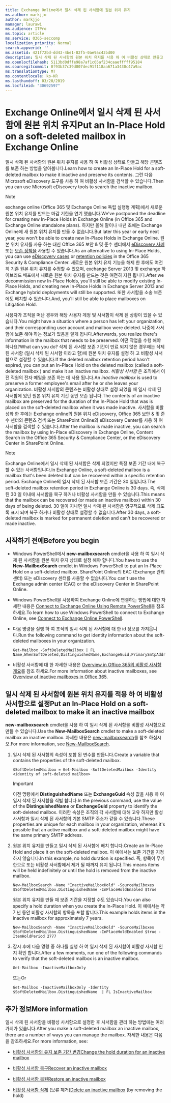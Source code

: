 ```yaml
---
title: Exchange Online에서 일시 삭제 된 사서함에 원본 위치 유지
ms.author: markjjo
author: markjjo
manager: laurawi
ms.audience: ITPro
ms.topic: article
ms.service: O365-seccomp
localization_priority: Normal
search.appverid: ''
ms.assetid: 421f72bd-dd43-4be1-82f5-0ae9ac43bd00
description: 일시 삭제 된 사서함의 원본 위치 유지를 사용 하 여 비활성 상태로 만들고 해당 콘텐츠를 보존 하는 방법을 알아봅니다. 그런 다음 Microsoft eDiscovery 도구를 사용 하 여 비활성 사서함을 검색할 수 있습니다.
ms.openlocfilehash: 5113bd0dffe98a7af1c65af234caaefffff95184
ms.sourcegitcommit: 0f93b37c39d807dec91f118aa671a3430c47a9ac
ms.translationtype: MT
ms.contentlocale: ko-KR
ms.lasthandoff: 03/20/2019
ms.locfileid: "30692597"
---
```

# <a name="put-an-in-place-hold-on-a-soft-deleted-mailbox-in-exchange-online"></a><span data-ttu-id="94b79-104">Exchange Online에서 일시 삭제 된 사서함에 원본 위치 유지</span><span class="sxs-lookup"><span data-stu-id="94b79-104">Put an In-Place Hold on a soft-deleted mailbox in Exchange Online</span></span>

<span data-ttu-id="94b79-105">일시 삭제 된 사서함의 원본 위치 유지를 사용 하 여 비활성 상태로 만들고 해당 콘텐츠를 보존 하는 방법을 알아봅니다.</span><span class="sxs-lookup"><span data-stu-id="94b79-105">Learn how to create an In-Place Hold for a soft-deleted mailbox to make it inactive and preserve its contents.</span></span> <span data-ttu-id="94b79-106">그런 다음 Microsoft eDiscovery 도구를 사용 하 여 비활성 사서함을 검색할 수 있습니다.</span><span class="sxs-lookup"><span data-stu-id="94b79-106">Then you can use Microsoft eDiscovery tools to search the inactive mailbox.</span></span>
  
> [!NOTE]
> <span data-ttu-id="94b79-107">exchange online (Office 365 및 Exchange Online 독립 실행형 계획)에서 새로운 원본 위치 유지를 만드는 마감 기한을 연기 했습니다.</span><span class="sxs-lookup"><span data-stu-id="94b79-107">We've postponed the deadline for creating new In-Place Holds in Exchange Online (in Office 365 and Exchange Online standalone plans).</span></span> <span data-ttu-id="94b79-108">하지만 올해 말이나 내년 초에는 Exchange Online에 새 원본 위치 유지를 만들 수 없습니다.</span><span class="sxs-lookup"><span data-stu-id="94b79-108">But later this year or early next year, you won't be able to create new In-Place Holds in Exchange Online.</span></span> <span data-ttu-id="94b79-109">원본 위치 유지를 사용 하는 대신 Office 365 보안 &amp; 및 준수 센터에서 [eDiscovery 사례](https://go.microsoft.com/fwlink/?linkid=780738) 또는 [보존 정책을](https://go.microsoft.com/fwlink/?linkid=827811) 사용할 수 있습니다.</span><span class="sxs-lookup"><span data-stu-id="94b79-109">As an alternative to using In-Place Holds, you can use [eDiscovery cases](https://go.microsoft.com/fwlink/?linkid=780738) or [retention policies](https://go.microsoft.com/fwlink/?linkid=827811) in the Office 365 Security &amp; Compliance Center.</span></span> <span data-ttu-id="94b79-110">새로운 원본 위치 유지 기능을 해제 한 후에도 여전히 기존 원본 위치 유지를 수정할 수 있으며, exchange Server 2013 및 exchange 하이브리드 배포에서 새로운 원본 위치 유지를 만드는 것은 여전히 지원 됩니다.</span><span class="sxs-lookup"><span data-stu-id="94b79-110">After we decommission new In-Place Holds, you'll still be able to modify existing In-Place Holds, and creating new In-Place Holds in Exchange Server 2013 and Exchange hybrid deployments will still be supported.</span></span> <span data-ttu-id="94b79-111">또한 사서함을 소송 보존에도 배치할 수 있습니다.</span><span class="sxs-lookup"><span data-stu-id="94b79-111">And, you'll still be able to place mailboxes on Litigation Hold.</span></span> 
  
<span data-ttu-id="94b79-112">사용자가 조직을 떠난 경우와 해당 사용자 계정 및 사서함이 삭제 된 상황이 있을 수 있습니다.</span><span class="sxs-lookup"><span data-stu-id="94b79-112">You might have a situation where a person has left your organization, and their corresponding user account and mailbox were deleted.</span></span> <span data-ttu-id="94b79-113">나중에 사서함에 보존 해야 하는 정보가 있음을 알게 됩니다.</span><span class="sxs-lookup"><span data-stu-id="94b79-113">Afterwards, you realize there's information in the mailbox that needs to be preserved.</span></span> <span data-ttu-id="94b79-114">어떤 작업을 수행 해야 하나요?</span><span class="sxs-lookup"><span data-stu-id="94b79-114">What can you do?</span></span> <span data-ttu-id="94b79-115">삭제 된 사서함 보존 기간이 만료 되지 않은 경우에는 삭제 된 사서함 (일시 삭제 된 사서함 이라고 함)에 원본 위치 유지를 설정 하 고 비활성 사서함으로 설정할 수 있습니다.</span><span class="sxs-lookup"><span data-stu-id="94b79-115">If the deleted mailbox retention period hasn't expired, you can put an In-Place Hold on the deleted mailbox (called a  soft-deleted mailbox ) and make it an inactive mailbox.</span></span> <span data-ttu-id="94b79-116">*비활성 사서함* 은 조직에서 이전 직원의 전자 메일을 보존 하는 데 사용 됩니다.</span><span class="sxs-lookup"><span data-stu-id="94b79-116">An  *inactive mailbox*  is used to preserve a former employee's email after he or she leaves your organization.</span></span> <span data-ttu-id="94b79-117">비활성 사서함의 콘텐츠는 비활성 상태로 설정 되었을 때 일시 삭제 된 사서함에 있던 원본 위치 유지 기간 동안 보존 됩니다.</span><span class="sxs-lookup"><span data-stu-id="94b79-117">The contents of an inactive mailbox are preserved for the duration of the In-Place Hold that was is placed on the soft-deleted mailbox when it was made inactive.</span></span> <span data-ttu-id="94b79-118">사서함을 비활성화 한 후에는 Exchange online의 원본 위치 eDiscovery, Office 365 보안 &amp; 및 준수 센터의 콘텐츠 검색 또는 SharePoint Online의 eDiscovery Center를 사용 하 여 사서함을 검색할 수 있습니다.</span><span class="sxs-lookup"><span data-stu-id="94b79-118">After the mailbox is made inactive, you can search the mailbox by using In-Place eDiscovery in Exchange Online, Content Search in the Office 365 Security &amp; Compliance Center, or the eDiscovery Center in SharePoint Online.</span></span> 
  
> [!NOTE]
> <span data-ttu-id="94b79-119">Exchange Online에서 일시 삭제 된 사서함은 삭제 되었지만 특정 보존 기간 내에 복구할 수 있는 사서함입니다.</span><span class="sxs-lookup"><span data-stu-id="94b79-119">In Exchange Online, a soft-deleted mailbox is a mailbox that's been deleted but can be recovered within a specific retention period.</span></span> <span data-ttu-id="94b79-120">Exchange Online의 일시 삭제 된 사서함 보존 기간은 30 일입니다.</span><span class="sxs-lookup"><span data-stu-id="94b79-120">The soft-deleted mailbox retention period in Exchange Online is 30 days.</span></span> <span data-ttu-id="94b79-121">즉, 삭제 된 30 일 이내에 사서함을 복구 하거나 비활성 사서함을 만들 수 있습니다.</span><span class="sxs-lookup"><span data-stu-id="94b79-121">This means that the mailbox can be recovered (or made an inactive mailbox) within 30 days of being deleted.</span></span> <span data-ttu-id="94b79-122">30 일이 지나면 일시 삭제 된 사서함은 영구적으로 삭제 되도록 표시 되며 복구 하거나 비활성 상태로 설정할 수 없습니다.</span><span class="sxs-lookup"><span data-stu-id="94b79-122">After 30 days, a soft-deleted mailbox is marked for permanent deletion and can't be recovered or made inactive.</span></span> 
  
## <a name="before-you-begin"></a><span data-ttu-id="94b79-123">시작하기 전에</span><span class="sxs-lookup"><span data-stu-id="94b79-123">Before you begin</span></span>

- <span data-ttu-id="94b79-124">Windows PowerShell에서 **new-mailboxsearch** cmdlet을 사용 하 여 일시 삭제 된 사서함을 원본 위치 유지 상태로 설정 해야 합니다.</span><span class="sxs-lookup"><span data-stu-id="94b79-124">You have to use the **New-MailboxSearch** cmdlet in Windows PowerShell to put an In-Place Hold on a soft-deleted mailbox.</span></span> <span data-ttu-id="94b79-125">SharePoint Online의 EAC (Exchange 관리 센터) 또는 eDiscovery 센터를 사용할 수 없습니다.</span><span class="sxs-lookup"><span data-stu-id="94b79-125">You can't use the Exchange admin center (EAC) or the eDiscovery Center in SharePoint Online.</span></span> 
    
- <span data-ttu-id="94b79-126">Windows PowerShell을 사용하여 Exchange Online에 연결하는 방법에 대한 자세한 내용은 [Connect to Exchange Online Using Remote PowerShell](https://go.microsoft.com/fwlink/p/?linkid=396554)을 참조하세요.</span><span class="sxs-lookup"><span data-stu-id="94b79-126">To learn how to use Windows PowerShell to connect to Exchange Online, see [Connect to Exchange Online PowerShell](https://go.microsoft.com/fwlink/p/?linkid=396554).</span></span>
    
- <span data-ttu-id="94b79-127">다음 명령을 실행 하 여 조직의 일시 삭제 된 사서함에 대 한 id 정보를 가져옵니다.</span><span class="sxs-lookup"><span data-stu-id="94b79-127">Run the following command to get identity information about the soft-deleted mailboxes in your organization.</span></span> 
    
  ```
  Get-Mailbox -SoftDeletedMailbox | FL Name,WhenSoftDeleted,DistinguishedName,ExchangeGuid,PrimarySmtpAddress
  ```

- <span data-ttu-id="94b79-128">비활성 사서함에 대 한 자세한 내용은 [Overview in Office 365의 비활성 사서함 개요](inactive-mailboxes-in-office-365.md)를 참조 하세요.</span><span class="sxs-lookup"><span data-stu-id="94b79-128">For more information about inactive mailboxes, see [Overview of inactive mailboxes in Office 365](inactive-mailboxes-in-office-365.md).</span></span>
    
## <a name="put-an-in-place-hold-on-a-soft-deleted-mailbox-to-make-it-an-inactive-mailbox"></a><span data-ttu-id="94b79-129">일시 삭제 된 사서함에 원본 위치 유지를 적용 하 여 비활성 사서함으로 설정</span><span class="sxs-lookup"><span data-stu-id="94b79-129">Put an In-Place Hold on a soft-deleted mailbox to make it an inactive mailbox</span></span>

<span data-ttu-id="94b79-130">**new-mailboxsearch** cmdlet을 사용 하 여 일시 삭제 된 사서함을 비활성 사서함으로 만들 수 있습니다.</span><span class="sxs-lookup"><span data-stu-id="94b79-130">Use the **New-MailboxSearch** cmdlet to make a soft-deleted mailbox an inactive mailbox.</span></span> <span data-ttu-id="94b79-131">자세한 내용은 [new-mailboxsearch](http://technet.microsoft.com/library/74303b47-bb49-407c-a43b-590356eae35c.aspx)를 참조 하십시오.</span><span class="sxs-lookup"><span data-stu-id="94b79-131">For more information, see [New-MailboxSearch](http://technet.microsoft.com/library/74303b47-bb49-407c-a43b-590356eae35c.aspx).</span></span>
  
1. <span data-ttu-id="94b79-132">일시 삭제 된 사서함의 속성이 포함 된 변수를 만듭니다.</span><span class="sxs-lookup"><span data-stu-id="94b79-132">Create a variable that contains the properties of the soft-deleted mailbox.</span></span> 
    
   ```
   $SoftDeletedMailbox = Get-Mailbox -SoftDeletedMailbox -Identity <identity of soft-deleted mailbox>
   ```

    > [!IMPORTANT]
    > <span data-ttu-id="94b79-133">이전 명령에서 **DistinguishedName** 또는 **ExchangeGuid** 속성 값을 사용 하 여 일시 삭제 된 사서함을 식별 합니다.</span><span class="sxs-lookup"><span data-stu-id="94b79-133">In the previous command, use the value of the **DistinguishedName** or **ExchangeGuid** property to identify the soft-deleted mailbox.</span></span> <span data-ttu-id="94b79-134">이러한 속성은 조직의 각 사서함에 대해 고유 하지만 활성 사서함과 일시 삭제 된 사서함의 기본 SMTP 주소가 같을 수 있습니다.</span><span class="sxs-lookup"><span data-stu-id="94b79-134">These properties are unique for each mailbox in your organization, whereas it's possible that an active mailbox and a soft-deleted mailbox might have the same primary SMTP address.</span></span> 
  
2. <span data-ttu-id="94b79-135">원본 위치 유지를 만들고 일시 삭제 된 사서함에 배치 합니다.</span><span class="sxs-lookup"><span data-stu-id="94b79-135">Create an In-Place Hold and place it on the soft-deleted mailbox.</span></span> <span data-ttu-id="94b79-136">이 예에서는 보존 기간을 지정 하지 않습니다.</span><span class="sxs-lookup"><span data-stu-id="94b79-136">In this example, no hold duration is specified.</span></span> <span data-ttu-id="94b79-137">즉, 항목이 무기한으로 또는 비활성 사서함에서 제거 될 때까지 유지 됩니다.</span><span class="sxs-lookup"><span data-stu-id="94b79-137">This means items will be held indefinitely or until the hold is removed from the inactive mailbox.</span></span>
    
   ```
   New-MailboxSearch -Name "InactiveMailboxHold" -SourceMailboxes $SoftDeletedMailbox.DistinguishedName -InPlaceHoldEnabled $true
    ```
   <span data-ttu-id="94b79-138">원본 위치 유지를 만들 때 보존 기간을 지정할 수도 있습니다.</span><span class="sxs-lookup"><span data-stu-id="94b79-138">You can also specify a hold duration when you create the In-Place Hold.</span></span> <span data-ttu-id="94b79-139">이 예에서는 약 7 년 동안 비활성 사서함의 항목을 포함 합니다.</span><span class="sxs-lookup"><span data-stu-id="94b79-139">This example holds items in the inactive mailbox for approximately 7 years.</span></span>
    
   ```
   New-MailboxSearch -Name "InactiveMailboxHold" -SourceMailboxes $SoftDeletedMailbox.DistinguishedName -InPlaceHoldEnabled $true -ItemHoldPeriod 2777
   ```

3. <span data-ttu-id="94b79-140">잠시 후에 다음 명령 중 하나를 실행 하 여 일시 삭제 된 사서함이 비활성 사서함 인지 확인 합니다.</span><span class="sxs-lookup"><span data-stu-id="94b79-140">After a few moments, run one of the following commands to verify that the soft-deleted mailbox is an inactive mailbox.</span></span>
    
   ```
   Get-Mailbox -InactiveMailboxOnly
   ```

    <span data-ttu-id="94b79-141">또는</span><span class="sxs-lookup"><span data-stu-id="94b79-141">Or</span></span>
    
   ```
   Get-Mailbox -InactiveMailboxOnly -Identity $SoftDeletedMailbox.DistinguishedName  | FL IsInactiveMailbox
   ```

## <a name="more-information"></a><span data-ttu-id="94b79-142">추가 정보</span><span class="sxs-lookup"><span data-stu-id="94b79-142">More information</span></span>

<span data-ttu-id="94b79-143">일시 삭제 된 사서함을 비활성 사서함으로 설정한 후 사서함을 관리 하는 방법에는 여러 가지가 있습니다.</span><span class="sxs-lookup"><span data-stu-id="94b79-143">After you make a soft-deleted mailbox an inactive mailbox, there are a number of ways you can manage the mailbox.</span></span> <span data-ttu-id="94b79-144">자세한 내용은 다음을 참조하세요.</span><span class="sxs-lookup"><span data-stu-id="94b79-144">For more information, see:</span></span>
  
- [<span data-ttu-id="94b79-145">비활성 사서함의 유지 보존 기간 변경</span><span class="sxs-lookup"><span data-stu-id="94b79-145">Change the hold duration for an inactive mailbox</span></span>](change-the-hold-duration-for-an-inactive-mailbox.md)
    
- [<span data-ttu-id="94b79-146">비활성 사서함 복구</span><span class="sxs-lookup"><span data-stu-id="94b79-146">Recover an inactive mailbox</span></span>](recover-an-inactive-mailbox.md)
    
- [<span data-ttu-id="94b79-147">비활성 사서함 복원</span><span class="sxs-lookup"><span data-stu-id="94b79-147">Restore an inactive mailbox</span></span>](restore-an-inactive-mailbox.md)
    
- <span data-ttu-id="94b79-148">[비활성 사서함 삭제](delete-an-inactive-mailbox.md) (보류 제거)</span><span class="sxs-lookup"><span data-stu-id="94b79-148">[Delete an inactive mailbox](delete-an-inactive-mailbox.md) (by removing the hold)</span></span>
